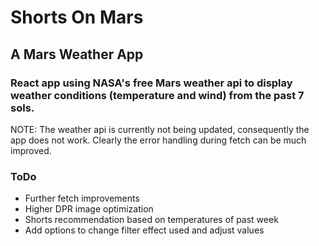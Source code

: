 # Shorts On Mars
## A Mars Weather App

### React app using NASA's free Mars weather api to display weather conditions (temperature and wind) from the past 7 sols.

NOTE: The weather api is currently not being updated, consequently the app does not work. Clearly the error handling during fetch can be much improved.

### ToDo
- Further fetch improvements
- Higher DPR image optimization
- Shorts recommendation based on temperatures of past week
- Add options to change filter effect used and adjust values
